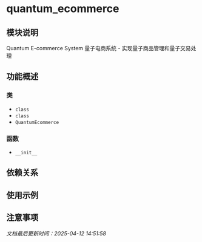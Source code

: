 # quantum_ecommerce

## 模块说明
Quantum E-commerce System
量子电商系统 - 实现量子商品管理和量子交易处理

## 功能概述

### 类

- `class`
- `class`
- `QuantumEcommerce`

### 函数

- `__init__`

## 依赖关系

## 使用示例

## 注意事项

*文档最后更新时间：2025-04-12 14:51:58*